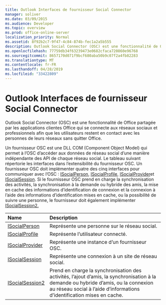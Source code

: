 ```yaml
---
title: Outlook Interfaces de fournisseur Social Connector
manager: soliver
ms.date: 03/09/2015
ms.audience: Developer
ms.topic: overview
ms.prod: office-online-server
localization_priority: Normal
ms.assetid: 8f92b2c7-9f47-4c84-874b-fec1a2a5b555
description: Outlook Social Connector (OSC) est une fonctionnalité de Office partagée par les applications clientes Office qui se connecte aux réseaux sociaux et professionnels afin que les utilisateurs restent en contact avec les personnes de leurs réseaux sans quitter Office.
ms.openlocfilehash: 77759db34f63239473e0682cfaca720860e96768
ms.sourcegitcommit: 8657170d071f9bcf680aba50b9c07f2a4fb82283
ms.translationtype: MT
ms.contentlocale: fr-FR
ms.lasthandoff: 04/28/2019
ms.locfileid: "33422809"
---
```

# <a name="outlook-social-connector-provider-interfaces"></a>Outlook Interfaces de fournisseur Social Connector

Outlook Social Connector (OSC) est une fonctionnalité de Office partagée par les applications clientes Office qui se connecte aux réseaux sociaux et professionnels afin que les utilisateurs restent en contact avec les personnes de leurs réseaux sans quitter Office. 
  
Un fournisseur OSC est une DLL COM (Component Object Model) qui permet à l’OSC d’accéder aux données de réseau social d’une manière indépendante des API de chaque réseau social. Le tableau suivant répertorie les interfaces dans l’extensibilité du fournisseur OSC. Un fournisseur OSC doit implémenter quatre des cinq interfaces pour communiquer avec l’OSC : [ISocialPerson](isocialpersoniunknown.md), [ISocialProfile](isocialprofileisocialperson.md), [ISocialProvider](isocialprovideriunknown.md)et [ISocialSession](isocialsessioniunknown.md). Si le fournisseur OSC prend en charge la synchronisation des activités, la synchronisation à la demande ou hybride des amis, la mise en cache des informations d’identification de connexion et la connexion à l’aide des informations d’identification mises en cache, ou la possibilité de suivre une personne, le fournisseur doit également implémenter [ISocialSession2.](isocialsession2iunknown.md)
  
|**Name**|**Description**|
|:-----|:-----|
|[ISocialPerson](isocialpersoniunknown.md) <br/> |Représente une personne sur le réseau social.  <br/> |
|[ISocialProfile](isocialprofileisocialperson.md) <br/> |Représente l’utilisateur connecté.  <br/> |
|[ISocialProvider](isocialprovideriunknown.md) <br/> |Représente une instance d’un fournisseur OSC.  <br/> |
|[ISocialSession](isocialsessioniunknown.md) <br/> |Représente une connexion à un site de réseau social.  <br/> |
|[ISocialSession2](isocialsession2iunknown.md) <br/> |Prend en charge la synchronisation des activités, l’ajout d’amis, la synchronisation à la demande ou hybride d’amis, ou la connexion au réseau social à l’aide d’informations d’identification mises en cache.  <br/> |
   

